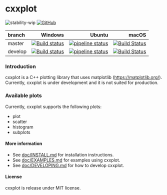 cxxplot
==============

![stability-wip](https://img.shields.io/badge/stability-work_in_progress-lightgrey.svg)
[![GitHub](https://img.shields.io/github/license/avramidis/cxxplot)](https://github.com/avramidis/cxxplot/blob/master/LICENSE)

branch | Windows | Ubuntu | macOS 
| :--- | ---: | ---: | ---: |
| master | [![Build status](https://ci.appveyor.com/api/projects/status/1b5kmevuiem6qh78/branch/master?svg=true)](https://ci.appveyor.com/project/avramidis/cxxplot/branch/master) | [![pipeline status](https://gitlab.com/avramidis/cxxplot/badges/master/pipeline.svg)](https://gitlab.com/avramidis/cxxplot/commits/master) | [![Build Status](https://travis-ci.org/avramidis/cxxplot.svg?branch=master)](https://travis-ci.org/avramidis/cxxplot/branches)
| develop | [![Build status](https://ci.appveyor.com/api/projects/status/1b5kmevuiem6qh78/branch/develop?svg=true)](https://ci.appveyor.com/project/avramidis/cxxplot/branch/develop) | [![pipeline status](https://gitlab.com/avramidis/cxxplot/badges/develop/pipeline.svg)](https://gitlab.com/avramidis/cxxplot/commits/develop) | [![Build Status](https://travis-ci.org/avramidis/cxxplot.svg?branch=develop)](https://travis-ci.org/avramidis/cxxplot/branches)

### Introduction
cxxplot is a C++ plotting library that uses matplotlib (https://matplotlib.org/). Currently, cxxplot is under development and it is not suited for production.  

### Available plots

Currently, cxxplot supports the following plots:

* plot
* scatter
* histogram
* subplots

#### More information
* See [doc/INSTALL.md](doc/INSTALL.md) for installation instructions.
* See [doc/EXAMPLES.md](doc/EXAMPLES.md) for examples using cxxplot.
* See [doc/DEVELOPING.md](doc/DEVELOPING.md) for how to develop cxxplot.

#### License
cxxplot is release under MIT license.